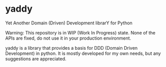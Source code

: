 # yaddy
Yet Another Domain (Driven) Development librarY for Python

Warning: This repository is in WIP (Work In Progress) state. None
of the APIs are fixed, do not use it in your production environment.

yaddy is a library that provides a basis for DDD (Domain Driven
Development) in python. It is mostly developed for my own needs,
but any suggestions are appreciated.
